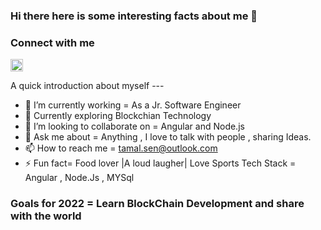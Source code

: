 ### Hi there here is some interesting facts about me 👋

### Connect with me
<a href="https://www.linkedin.com/in/knowmetamal/" target="_blank"><img height="20" width="20" src="https://cdn.jsdelivr.net/npm/simple-icons@v3/icons/linkedin.svg" /></a> 




A quick introduction about myself ---

- 🔭 I’m currently working = As a Jr. Software Engineer
- 🌱 Currently exploring Blockchian Technology
-  👯 I’m looking to collaborate on = Angular and Node.js
- 💬 Ask me about = Anything , I love to talk with people , sharing Ideas. 
- 📫 How to reach me = tamal.sen@outlook.com 
- ⚡ Fun fact= Food lover |A loud laugher| Love Sports
Tech Stack = Angular , Node.Js , MYSql

###  Goals for 2022 = Learn BlockChain Development and share with the world    



